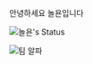 안녕하세요 놀욘입니다

![놀욘's Status](https://github-readme-stats.vercel.app/api?username=noryonkr&show_icons=true)

![[`팀 알파`](https://cdn.discordapp.com/avatars/813568207196651580/9f3b101f7380421dace35b325e475fd3.webp?size=128)](https://alphakr.xyz/)
